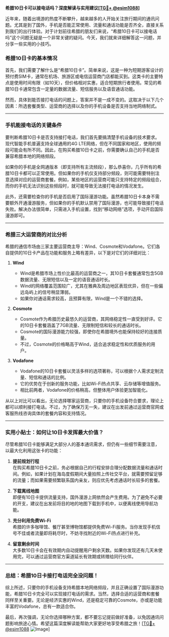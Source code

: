 **希腊10日卡可以接电话吗？深度解读与实用建议[[TG💪+ @esim1088](https://t.me/s/esim1088)]**

近年来，随着出境游的热度不断攀升，越来越多的人开始关注旅行期间的通讯问题。尤其是到了国外，手机是否能正常使用、流量和通话功能是否齐全，直接关系到我们的出行体验。对于计划前往希腊的朋友们来说，“希腊10日卡可以接电话吗”这个问题无疑是一个非常关键的疑问。今天，我们就来详细解答这一问题，并分享一些实用的小技巧。

### 希腊10日卡的基本情况

首先，我们需要了解什么是“希腊10日卡”。简单来说，这是一种为短期游客设计的预付费SIM卡，通常在机场、旅游区或电信运营商门店都能买到。这类卡的主要特点是使用时间有限（如10天），但价格相对实惠，适合短期旅行者使用。常见的希腊10日卡通常包含一定量的数据流量、短信服务以及语音通话功能。

然而，具体到能否接打电话的问题上，答案并不是一成不变的。这取决于以下几个因素：所选套餐类型、运营商的选择以及你的手机设备是否支持当地网络制式。

---

### 手机能接电话的关键条件

要判断希腊10日卡是否支持接打电话，我们首先要搞清楚手机设备的技术要求。现代智能手机普遍支持全球通用的4G LTE网络，但在不同国家和地区，使用的频段可能会有所不同。因此，在购买希腊10日卡之前，你需要确认自己的手机是否兼容希腊本地的网络频段。

如果你的手机是全网通版本（即支持所有主流频段），那么恭喜你，几乎所有的希腊10日卡都可以正常使用。但如果你的手机仅支持部分频段，则可能需要特别注意选择对应的运营商套餐。例如，某些地区的运营商可能只支持特定的频段组合，而你的手机无法识别这些频段时，就可能导致无法接打电话的情况发生。

此外，还需要检查你的手机是否启用了国际漫游功能。虽然希腊10日卡本身不需要额外开通漫游服务，但如果你的手机默认禁用了国际漫游，也可能导致接打电话失败。解决办法很简单，只需进入手机设置，找到“移动网络”选项，手动开启国际漫游即可。

---

### 希腊三大运营商的对比分析

希腊的通信市场由三家主要运营商主导：Wind、Cosmote和Vodafone。它们各自提供的10日卡产品在功能和服务上略有差异，以下是对它们的详细对比：

1. **Wind**
   - Wind是希腊市场上性价比最高的运营商之一，其10日卡套餐通常包含5GB数据流量、无限短信以及一定的语音通话时长。
   - Wind的网络覆盖范围较广，尤其在雅典及周边地区表现优异，但在一些偏远岛屿上的信号稍显薄弱。
   - 如果你对通话需求较高，且预算有限，Wind是一个不错的选择。

2. **Cosmote**
   - Cosmote作为希腊历史最悠久的运营商，其网络稳定性一直受到好评。它的10日卡套餐涵盖了7GB流量、无限制短信和较长的通话时长。
   - Cosmote的国际漫游能力较强，即使你在希腊境外也能保持较好的连接质量。
   - 不过，Cosmote的价格略高于Wind，适合追求稳定性和优质服务的用户。

3. **Vodafone**
   - Vodafone的10日卡套餐以灵活多样的选项著称，可以根据个人需求定制流量、短信和通话的比例。
   - 它的优势在于创新的服务功能，比如Wi-Fi热点共享、云存储等增值服务。
   - 相比前两者，Vodafone的价格稍高，但整体用户体验更加智能化。

从以上对比可以看出，无论选择哪家运营商，只要你的手机设备符合要求，理论上都可以顺利接打电话。不过，为了确保万无一失，建议在出发前通过运营商官网或客服热线咨询具体的套餐内容和支持情况。

---

### 实用小贴士：如何让10日卡发挥最大价值？

尽管希腊10日卡能够满足大部分人的基本通讯需求，但仍有一些细节需要注意，以最大化利用这张卡的功能：

1. **提前规划行程**  
   在购买希腊10日卡之前，务必根据自己的行程安排合理分配数据流量和通话时间。例如，如果计划在海岛度假期间大量拍照上传社交平台，就需要预留足够的流量；而如果需要频繁联系国内亲友，则应优先考虑通话时长较多的套餐。

2. **下载离线地图**  
   即便有10日卡提供流量支持，国外漫游上网依然会产生费用。为了避免不必要的开支，建议在出发前将目的地的地图下载到手机中，以便离线使用导航功能。

3. **充分利用免费Wi-Fi**  
   希腊的许多咖啡馆、餐厅甚至博物馆都提供免费Wi-Fi服务。当你发现手机信号不佳或者流量即将耗尽时，不妨寻找附近的Wi-Fi热点进行补充。

4. **留意剩余时间**  
   大多数10日卡会在有效期内自动提醒用户剩余天数。如果你发现还有几天未使用完，可以通过运营商官方渠道延长有效期或转赠给同行伙伴。

---

### 总结：希腊10日卡接打电话完全没问题！

综上所述，只要你的手机设备支持希腊本地网络频段，并且正确设置了国际漫游功能，希腊10日卡完全可以实现接打电话的需求。当然，选择合适的运营商和套餐同样至关重要。无论是经济实惠的Wind，还是稳定可靠的Cosmote，亦或是功能丰富的Vodafone，总有一款适合你。

最后，再次强调，无论你选择哪种方案，都不要忘记提前做好准备，以免因通讯问题影响旅途心情。希望这篇深度解读能帮助大家更好地享受希腊之旅！[[TG💪+ @esim1088](https://t.me/s/esim1088) ![Image](https://i.postimg.cc/4NQfJmqS/Snipaste-2025-05-13-00-14-12.png)]